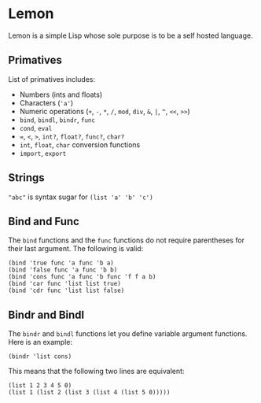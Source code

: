 # Lemon
Lemon is a simple Lisp whose sole purpose is to be a self hosted language.

## Primatives
List of primatives includes:
- Numbers (ints and floats)
- Characters (`'a'`)
- Numeric operations (`+`, `-`, `*`, `/`, `mod`, `div`, `&`, `|`, `^`, `<<`, `>>`)
- `bind`, `bindl`, `bindr`, `func`
- `cond`, `eval`
- `=`, `<`, `>`, `int?`, `float?`, `func?`, `char?`
- `int`, `float`, `char` conversion functions
- `import`, `export`

## Strings
`"abc"` is syntax sugar for `(list 'a' 'b' 'c')`

## Bind and Func
The `bind` functions and the `func` functions do not require parentheses for their last argument. The following is valid:
```
(bind 'true func 'a func 'b a)
(bind 'false func 'a func 'b b)
(bind 'cons func 'a func 'b func 'f f a b)
(bind 'car func 'list list true)
(bind 'cdr func 'list list false)
```

## Bindr and Bindl
The `bindr` and `bindl` functions let you define variable argument functions. Here is an example:
```
(bindr 'list cons)
```

This means that the following two lines are equivalent:
```
(list 1 2 3 4 5 0)
(list 1 (list 2 (list 3 (list 4 (list 5 0)))))
```
